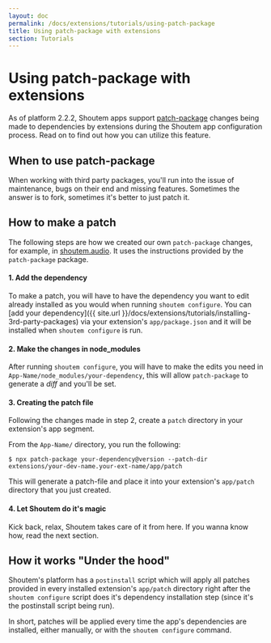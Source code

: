 ```yaml
---
layout: doc
permalink: /docs/extensions/tutorials/using-patch-package
title: Using patch-package with extensions
section: Tutorials
---
```


# Using patch-package with extensions

As of platform 2.2.2, Shoutem apps support [patch-package](https://www.npmjs.com/package/patch-package) changes being made to dependencies by extensions during the Shoutem app configuration process. Read on to find out how you can utilize this feature.

## When to use patch-package

When working with third party packages, you'll run into the issue of maintenance, bugs on their end and missing features. Sometimes the answer is to fork, sometimes it's better to just patch it.

## How to make a patch

The following steps are how we created our own `patch-package` changes, for example, in [shoutem.audio](https://github.com/shoutem/extensions/tree/master/shoutem.audio/app/patch). It uses the instructions provided by the `patch-package` package.

#### 1. Add the dependency

To make a patch, you will have to have the dependency you want to edit already installed as you would when running `shoutem configure`. You can [add your dependency]({{ site.url }}/docs/extensions/tutorials/installing-3rd-party-packages) via your extension's `app/package.json` and it will be installed when `shoutem configure` is run.

#### 2. Make the changes in node_modules

After running `shoutem configure`, you will have to make the edits you need in `App-Name/node_modules/your-dependency`, this will allow `patch-package` to generate a _diff_ and you'll be set.

#### 3. Creating the patch file

Following the changes made in step 2, create a `patch` directory in your extension's app segment.

From the `App-Name/` directory, you run the following:

```ShellSession
$ npx patch-package your-dependency@version --patch-dir extensions/your-dev-name.your-ext-name/app/patch
```

This will generate a patch-file and place it into your extension's `app/patch` directory that you just created.

#### 4. Let Shoutem do it's magic

Kick back, relax, Shoutem takes care of it from here. If you wanna know how, read the next section.

## How it works "Under the hood"

Shoutem's platform has a `postinstall` script which will apply all patches provided in every installed extension's `app/patch` directory right after the `shoutem configure` script does it's dependency installation step (since it's the postinstall script being run).

In short, patches will be applied every time the app's dependencies are installed, either manually, or with the `shoutem configure` command.
